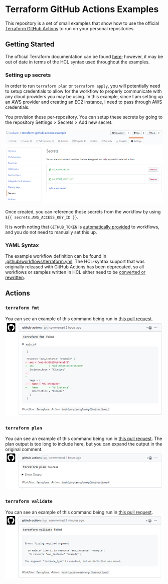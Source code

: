 # Terraform GitHub Actions Examples
This repository is a set of small examples that show how to use the official [Terraform GitHub Actions](https://github.com/hashicorp/terraform-github-actions) to run on your personal repositories.

## Getting Started
The official Terraform documentation can be found [here](https://www.terraform.io/docs/github-actions/getting-started/); however, it may be out of date in terms of the HCL syntax used throughout the examples.

### Setting up secrets
In order to run `terraform plan` or `terraform apply`, you will potentially need to setup credentials to allow for the workflow to properly communicate with any cloud providers you may be using. In this example, since I am setting up an AWS provider and creating an EC2 instance, I need to pass through AWS credentials.

You provision these per-repository. You can setup these secrets by going to the repository Settings > Secrets > Add new secret.

![Adding secrets](assets/secrets.png)

Once created, you can reference those secrets from the workflow by using `${{ secrets.AWS_ACCESS_KEY_ID }}`.

It is worth noting that `GITHUB_TOKEN` is [automatically provided](https://help.github.com/en/github/automating-your-workflow-with-github-actions/virtual-environments-for-github-actions#github_token-secret) to workflows, and you do not need to manually set this up.

### YAML Syntax
The example workflow definition can be found in [.github/workflows/terraform.yml](.github/workflows/terraform.yml). The HCL-syntax support that was originally released with GitHub Actions has been deprecated, so all workflows or samples written in HCL either need to be [converted or rewritten](https://help.github.com/en/github/automating-your-workflow-with-github-actions/about-github-actions#migrating-github-actions-from-hcl-to-yaml-syntax).

## Actions

### `terraform fmt`
You can see an example of this command being run in [this pull request](https://github.com/xsalazar/terraform-github-actions-example/pull/1).
![terraform fmt](assets/format.png)

### `terraform plan`
You can see an example of this command being run in [this pull request](https://github.com/xsalazar/terraform-github-actions-example/pull/2). The plan output is too long to include here, but you can expand the output in the original comment.
![terraform plan](assets/plan.png)

### `terraform validate`
You can see an example of this command being run in [this pull request](https://github.com/xsalazar/terraform-github-actions-example/pull/3).
![terraform validate](assets/validate.png)
